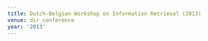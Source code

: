 ```yaml
---
title: Dutch-Belgian Workshop on Information Retrieval (2013)
venue: dir_conference
year: '2013'
---
```

